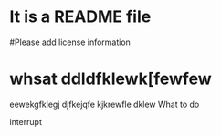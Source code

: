 # It is a README file
#Please add license information
# whsat ddldfklewk[fewfew
eewekgfklegj
djfkejqfe
kjkrewfle
dklew
What to do

interrupt

